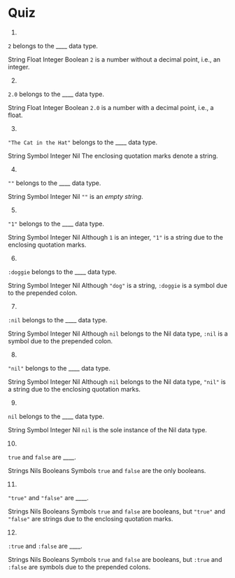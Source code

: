 # Quiz

1. <quiz>
  <question>
    <p><code>2</code> belongs to the ____ data type.</p>
    <answer>String</answer>
    <answer>Float</answer>
    <answer correct>Integer</answer>
    <answer>Boolean</answer>
    <explanation><code>2</code> is a number without a decimal point, i.e., an integer.</explanation>
  </question>
</quiz>

2. <quiz>
  <question>
    <p><code>2.0</code> belongs to the ____ data type.</p>
    <answer>String</answer>
    <answer correct>Float</answer>
    <answer>Integer</answer>
    <answer>Boolean</answer>
    <explanation><code>2.0</code> is a number with a decimal point, i.e., a float.</explanation>
  </question>
</quiz>

3. <quiz>
  <question>
    <p><code>"The Cat in the Hat"</code> belongs to the ____ data type.</p>
    <answer correct>String</answer>
    <answer>Symbol</answer>
    <answer>Integer</answer>
    <answer>Nil</answer>
    <explanation>The enclosing quotation marks denote a string.</explanation>
  </question>
</quiz>

4. <quiz>
  <question>
    <p><code>""</code> belongs to the ____ data type.</p>
    <answer correct>String</answer>
    <answer>Symbol</answer>
    <answer>Integer</answer>
    <answer>Nil</answer>
    <explanation><code>""</code> is an <em>empty string</em>.</explanation>
  </question>
</quiz>

5. <quiz>
  <question>
    <p><code>"1"</code> belongs to the ____ data type.</p>
    <answer correct>String</answer>
    <answer>Symbol</answer>
    <answer>Integer</answer>
    <answer>Nil</answer>
    <explanation>Although <code>1</code> is an integer, <code>"1"</code> is a string due to the enclosing quotation marks.</explanation>
  </question>
</quiz>

6. <quiz>
  <question>
    <p><code>:doggie</code> belongs to the ____ data type.</p>
    <answer>String</answer>
    <answer correct>Symbol</answer>
    <answer>Integer</answer>
    <answer>Nil</answer>
    <explanation>Although <code>"dog"</code> is a string, <code>:doggie</code> is a symbol due to the prepended colon.</explanation>
  </question>
</quiz>

7. <quiz>
  <question>
    <p><code>:nil</code> belongs to the ____ data type.</p>
    <answer>String</answer>
    <answer correct>Symbol</answer>
    <answer>Integer</answer>
    <answer>Nil</answer>
    <explanation>Although <code>nil</code> belongs to the Nil data type, <code>:nil</code> is a symbol due to the prepended colon.</explanation>
  </question>
</quiz>

8. <quiz>
  <question>
    <p><code>"nil"</code> belongs to the ____ data type.</p>
    <answer correct>String</answer>
    <answer>Symbol</answer>
    <answer>Integer</answer>
    <answer>Nil</answer>
    <explanation>Although <code>nil</code> belongs to the Nil data type, <code>"nil"</code> is a string due to the enclosing quotation marks.</explanation>
  </question>
</quiz>

9. <quiz>
  <question>
    <p><code>nil</code> belongs to the ____ data type.</p>
    <answer>String</answer>
    <answer>Symbol</answer>
    <answer>Integer</answer>
    <answer correct>Nil</answer>
    <explanation><code>nil</code> is the sole instance of the Nil data type.</explanation>
  </question>
</quiz>

10. <quiz>
  <question>
    <p><code>true</code> and <code>false</code> are ____.</p>
    <answer>Strings</answer>
    <answer>Nils</answer>
    <answer correct>Booleans</answer>
    <answer>Symbols</answer>
    <explanation><code>true</code> and <code>false</code> are the only booleans.</explanation>
  </question>
</quiz>

11. <quiz>
  <question>
    <p><code>"true"</code> and <code>"false"</code> are ____.</p>
    <answer correct>Strings</answer>
    <answer>Nils</answer>
    <answer>Booleans</answer>
    <answer>Symbols</answer>
    <explanation><code>true</code> and <code>false</code> are booleans, but <code>"true"</code> and <code>"false"</code> are strings due to the enclosing quotation marks.</explanation>
  </question>
</quiz>

12. <quiz>
  <question>
    <p><code>:true</code> and <code>:false</code> are ____.</p>
    <answer correct>Strings</answer>
    <answer>Nils</answer>
    <answer>Booleans</answer>
    <answer>Symbols</answer>
    <explanation><code>true</code> and <code>false</code> are booleans, but <code>:true</code> and <code>:false</code> are symbols due to the prepended colons.</explanation>
  </question>
</quiz>
